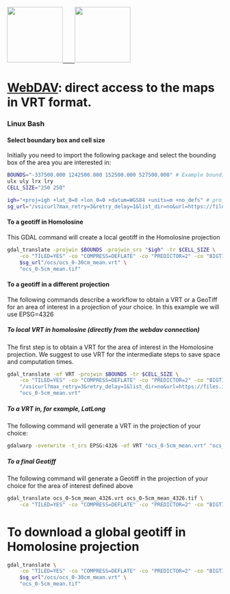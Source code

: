 <a href="https://www.isric.org" rel="isric.org"> <img src="https://www.isric.org/themes/custom/basic/logo.svg"  height="130"> &nbsp;&nbsp;&nbsp;&nbsp;&nbsp;
<a href="https://soilgrids.org" rel="soilgrids.org"> <img src="https://www.isric.org/sites/default/files/styles/gallery_big_image_900x700/public/SoilGrids_banner_web.png"  height="130">

# [WebDAV](https://files.isric.org/soilgrids/data/recent/): direct access to the maps in VRT format.

### Linux Bash
#### Select boundary box and cell size

Initially you need to import the following package and select the bounding box of the area you are interested in:

```Bash
BOUNDS="-337500.000 1242500.000 152500.000 527500.000" # Example bounding box (homolosine) for Ghana
ulx uly lrx lry
CELL_SIZE="250 250"

igh="+proj=igh +lat_0=0 +lon_0=0 +datum=WGS84 +units=m +no_defs" # proj string for Homolosine projection
sg_url="/vsicurl?max_retry=3&retry_delay=1&list_dir=no&url=https://files.isric.org/soilgrids/latest/data"

```

#### To a geotiff in Homolosine
This GDAL command will create a local geotiff in the Homolosine projection

``` bash
gdal_translate -projwin $BOUNDS -projwin_srs "$igh" -tr $CELL_SIZE \
    -co "TILED=YES" -co "COMPRESS=DEFLATE" -co "PREDICTOR=2" -co "BIGTIFF=YES" \
    $sg_url"/ocs/ocs_0-30cm_mean.vrt" \
    "ocs_0-5cm_mean.tif"
```

#### To a geotiff in a different projection
The following commands describe a workflow to obtain a VRT or a GeoTiff for an area of interest in a projection of your choice. In this example we will use EPSG=4326

##### To local VRT in homolosine (directly from the webdav connection)
The first step is to obtain a VRT for the area of interest in the Homolosine projection. We suggest to use VRT for the intermediate steps to save space and computation times.

``` bash
gdal_translate -of VRT -projwin $BOUNDS -tr $CELL_SIZE \
    -co "TILED=YES" -co "COMPRESS=DEFLATE" -co "PREDICTOR=2" -co "BIGTIFF=YES" \
    "/vsicurl?max_retry=3&retry_delay=1&list_dir=no&url=https://files.isric.org/soilgrids/latest/data/ocs_0-30cm_mean.vrt" \
    "ocs_0-5cm_mean.vrt"

```

##### To a VRT in, for example, LatLong
The following command will generate a VRT in the projection of your choice:

```bash
gdalwarp -overwrite -t_srs EPSG:4326 -of VRT "ocs_0-5cm_mean.vrt" "ocs_0-5cm_mean_4326.vrt"
```

##### To a final Geotiff
The following command will generate a Geotiff in the projection of your choice for the area of interest defined above

```bash
gdal_translate ocs_0-5cm_mean_4326.vrt ocs_0-5cm_mean_4326.tif \
    -co "TILED=YES" -co "COMPRESS=DEFLATE" -co "PREDICTOR=2" -co "BIGTIFF=YES"
```

# To download a global geotiff in Homolosine projection
```bash
gdal_translate \
    -co "TILED=YES" -co "COMPRESS=DEFLATE" -co "PREDICTOR=2" -co "BIGTIFF=YES" \
    $sg_url"/ocs/ocs_0-30cm_mean.vrt" \
    "ocs_0-5cm_mean.tif"

```
